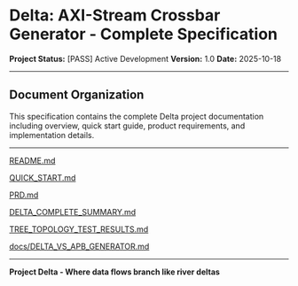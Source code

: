 # Delta: AXI-Stream Crossbar Generator - Complete Specification

**Project Status:** [PASS] Active Development
**Version:** 1.0
**Date:** 2025-10-18

---

## Document Organization

This specification contains the complete Delta project documentation including overview, quick start guide, product requirements, and implementation details.

---

[README.md](README.md)

[QUICK_START.md](QUICK_START.md)

[PRD.md](PRD.md)

[DELTA_COMPLETE_SUMMARY.md](DELTA_COMPLETE_SUMMARY.md)

[TREE_TOPOLOGY_TEST_RESULTS.md](TREE_TOPOLOGY_TEST_RESULTS.md)

[docs/DELTA_VS_APB_GENERATOR.md](docs/DELTA_VS_APB_GENERATOR.md)

---

**Project Delta - Where data flows branch like river deltas**
